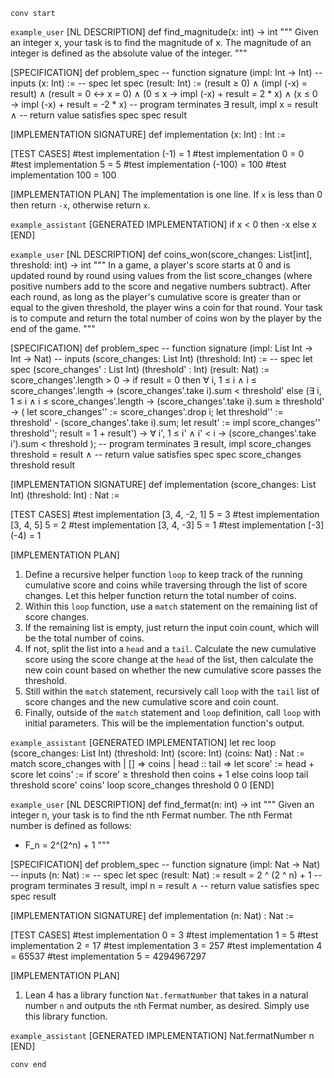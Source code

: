 `conv start`

`example_user`
[NL DESCRIPTION]
def find_magnitude(x: int) -> int
"""
Given an integer x, your task is to find the magnitude of x.
The magnitude of an integer is defined as the absolute value of the integer.
"""

[SPECIFICATION]
def problem_spec
-- function signature
(impl: Int → Int)
-- inputs
(x: Int) :=
-- spec
let spec (result: Int) :=
(result ≥ 0) ∧
(impl (-x) = result) ∧
(result = 0 ↔ x = 0) ∧
(0 ≤ x → impl (-x) + result = 2 * x) ∧
(x ≤ 0 → impl (-x) + result = -2 * x)
-- program terminates
∃ result, impl x = result ∧
-- return value satisfies spec
spec result

[IMPLEMENTATION SIGNATURE]
def implementation (x: Int) : Int :=

[TEST CASES]
#test implementation (-1) = 1
#test implementation 0 = 0
#test implementation 5 = 5
#test implementation (-100) = 100
#test implementation 100 = 100

[IMPLEMENTATION PLAN]
The implementation is one line. If `x` is less than 0 then return `-x`, otherwise return `x`.

`example_assistant`
[GENERATED IMPLEMENTATION]
if x < 0 then -x else x
[END]


`example_user`
[NL DESCRIPTION]
def coins_won(score_changes: List[int], threshold: int) -> int
"""
In a game, a player's score starts at 0 and is updated round by round using values from the list
score_changes (where positive numbers add to the score and negative numbers subtract).
After each round, as long as the player's cumulative score is greater than or equal to the given threshold,
the player wins a coin for that round.
Your task is to compute and return the total number of coins won by the player by the end of the game.
"""

[SPECIFICATION]
def problem_spec
-- function signature
(impl: List Int → Int → Nat)
-- inputs
(score_changes: List Int)
(threshold: Int) :=
-- spec
let spec (score_changes' : List Int) (threshold' : Int) (result: Nat) :=
score_changes'.length > 0 →
if result = 0 then
  ∀ i, 1 ≤ i ∧ i ≤ score_changes'.length →
  (score_changes'.take i).sum < threshold'
else
  (∃ i, 1 ≤ i ∧ i ≤ score_changes'.length →
  (score_changes'.take i).sum ≥ threshold' →
  ( let score_changes'' := score_changes'.drop i;
    let threshold'' := threshold' - (score_changes'.take i).sum;
    let result' := impl score_changes'' threshold'';
    result = 1 + result') →
  ∀ i', 1 ≤ i' ∧ i' < i → (score_changes'.take i').sum < threshold
  );
-- program terminates
∃ result, impl score_changes threshold = result ∧
-- return value satisfies spec
spec score_changes threshold result

[IMPLEMENTATION SIGNATURE]
def implementation (score_changes: List Int) (threshold: Int) : Nat :=

[TEST CASES]
#test implementation [3, 4, -2, 1] 5 = 3
#test implementation [3, 4, 5] 5 = 2
#test implementation [3, 4, -3] 5 = 1
#test implementation [-3] (-4) = 1

[IMPLEMENTATION PLAN]
1. Define a recursive helper function `loop` to keep track of the running cumulative score and coins while traversing through the list of score changes. Let this helper function return the total number of coins.
2. Within this `loop` function, use a `match` statement on the remaining list of score changes.
3. If the remaining list is empty, just return the input coin count, which will be the total number of coins.
4. If not, split the list into a `head` and a `tail`. Calculate the new cumulative score using the score change at the `head` of the list, then calculate the new coin count based on whether the new cumulative score passes the threshold.
5. Still within the `match` statement, recursively call `loop` with the `tail` list of score changes and the new cumulative score and coin count.
6. Finally, outside of the `match` statement and `loop` definition, call `loop` with initial parameters. This will be the implementation function's output.

`example_assistant`
[GENERATED IMPLEMENTATION]
let rec loop (score_changes: List Int) (threshold: Int) (score: Int) (coins: Nat) : Nat :=
  match score_changes with
  | [] => coins
  | head :: tail =>
    let score' := head + score
    let coins' := if score' ≥ threshold then coins + 1 else coins
    loop tail threshold score' coins'
loop score_changes threshold 0 0
[END]


`example_user`
[NL DESCRIPTION]
def find_fermat(n: int) -> int
"""
Given an integer n, your task is to find the nth Fermat number.
The nth Fermat number is defined as follows:
- F_n = 2^(2^n) + 1
"""

[SPECIFICATION]
def problem_spec
-- function signature
(impl: Nat → Nat)
-- inputs
(n: Nat) :=
-- spec
let spec (result: Nat) :=
result = 2 ^ (2 ^ n) + 1
-- program terminates
∃ result, impl n = result ∧
-- return value satisfies spec
spec result

[IMPLEMENTATION SIGNATURE]
def implementation (n: Nat) : Nat :=

[TEST CASES]
#test implementation 0 = 3
#test implementation 1 = 5
#test implementation 2 = 17
#test implementation 3 = 257
#test implementation 4 = 65537
#test implementation 5 = 4294967297

[IMPLEMENTATION PLAN]
1. Lean 4 has a library function `Nat.fermatNumber` that takes in a natural number `n` and outputs the `n`th Fermat number, as desired. Simply use this library function.

`example_assistant`
[GENERATED IMPLEMENTATION]
Nat.fermatNumber n
[END]

`conv end`